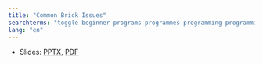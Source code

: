 ```yaml
---
title: "Common Brick Issues"
searchterms: "toggle beginner programs programmes programming programming_app programing introev3 brick software ev3 buttons centre up- down- left- right- center- ipad tablet android app introduction"
lang: "en"
---
```

 <ul>
 <li class="ng-binding">Slides:
 <a href="translations/en-us/beginner/CommonIssues.pptx">PPTX</a>,
 <a href="translations/en-us/beginner/CommonIssues.pdf">PDF</a>
 </li>



 </ul>

